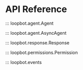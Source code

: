 # API Reference

::: loopbot.agent.Agent

::: loopbot.agent.AsyncAgent

::: loopbot.response.Response

::: loopbot.permissions.Permission

::: loopbot.events
